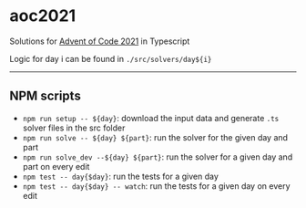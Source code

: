 # aoc2021

Solutions for [Advent of Code 2021](https://adventofcode.com/2021) in Typescript

Logic for day i can be found in `./src/solvers/day${i}`

----

## NPM scripts
- `npm run setup -- ${day}`: download the input data and generate `.ts` solver files in the src folder
- `npm run solve -- ${day} ${part}`: run the solver for the given day and part
- `npm run solve_dev --${day} ${part}`: run the solver for a given day and part on every edit
- `npm test -- day{$day}`: run the tests for a given day
- `npm test -- day{$day} -- watch`: run the tests for a given day on every edit
